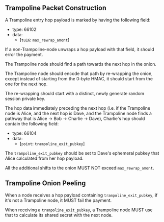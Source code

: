 ## Trampoline Packet Construction

A Trampoline entry hop payload is marked by having the following field:

- type: 66102
- data:
  - [`tu16`: `max_rewrap_amont`]

If a non-Trampoline-node unwraps a hop payload with that field, it should error the payment.

The Trampoline node should find a path towards the next hop in the onion.

The Trampoline node should encode that path by re-wrapping the onion, except instead of starting from the 0-byte
HMAC, it should start from the one for the next hop.

The re-wrapping should start with a distinct, newly generate random session private key.

The hop data immediately preceding the next hop (i.e. if the Trampoline node is Alice, and the next hop is Dave, and
the Trampoline node finds a pathway that is Alice -> Bob -> Charlie -> Dave), Charlie's hop should contain the following
field:

- type: 66104
- data:
	- [`point`: `trampoline_exit_pubkey`]

The `trampoline_exit_pubkey` should be set to Dave's ephemeral pubkey that Alice calculated from her hop payload.

All the additional shifts to the onion MUST NOT exceed `max_rewrap_amont`.

## Trampoline Onion Peeling

When a node receives a hop payload containing `trampoline_exit_pubkey`, if it's not a Trampoline node, it MUST fail the
payment.

When receiving a `trampoline_exit_pubkey`, a Trampoline node MUST use that to calculate its shared secret with the next
node.
